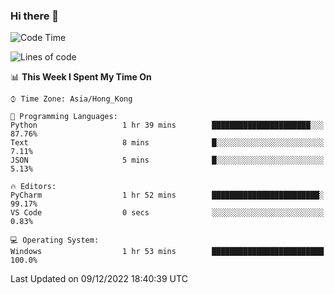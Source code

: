 ### Hi there 👋

<!--
**RoiexLee/RoiexLee** is a ✨ _special_ ✨ repository because its `README.md` (this file) appears on your GitHub profile.

Here are some ideas to get you started:

- 🔭 I’m currently working on ...
- 🌱 I’m currently learning ...
- 👯 I’m looking to collaborate on ...
- 🤔 I’m looking for help with ...
- 💬 Ask me about ...
- 📫 How to reach me: ...
- 😄 Pronouns: ...
- ⚡ Fun fact: ...
-->

<!--START_SECTION:waka-->
![Code Time](http://img.shields.io/badge/Code%20Time-116%20hrs%2032%20mins-blue)

![Lines of code](https://img.shields.io/badge/From%20Hello%20World%20I%27ve%20Written-3%20Thousand%20lines%20of%20code-blue)

📊 **This Week I Spent My Time On** 

```text
⌚︎ Time Zone: Asia/Hong_Kong

💬 Programming Languages: 
Python                   1 hr 39 mins        ██████████████████████░░░   87.76% 
Text                     8 mins              █░░░░░░░░░░░░░░░░░░░░░░░░   7.11% 
JSON                     5 mins              █░░░░░░░░░░░░░░░░░░░░░░░░   5.13%

🔥 Editors: 
PyCharm                  1 hr 52 mins        ████████████████████████░   99.17% 
VS Code                  0 secs              ░░░░░░░░░░░░░░░░░░░░░░░░░   0.83%

💻 Operating System: 
Windows                  1 hr 53 mins        █████████████████████████   100.0%

```


 Last Updated on 09/12/2022 18:40:39 UTC
<!--END_SECTION:waka-->
